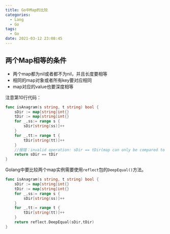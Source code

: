 ```yaml
---
title: Go中Map的比较
categories:
  - Lang
  - Go
tags:
  - Go
date: 2021-03-12 23:08:45
---
```


## 两个Map相等的条件

* 两个map都为nil或者都不为nil，并且长度要相等
* 相同的map对象或者所有key要对应相同
* map对应的value也要深度相等

注意第10行代码：

```go
func isAnagram(s string, t string) bool {
    sDir := map[string]int{}
    tDir := map[string]int{}
    for _,ss:= range s {
        sDir[string(ss)]++
    }
    for _,tt:= range t {
        tDir[string(tt)]++
    }
    //报错：invalid operation: sDir == tDir(map can only be compared to nil)
    return sDir == tDir
}
```

Golang中要比较两个map实例需要使用`reflect`包的`DeepEqual()`方法。

```go
func isAnagram(s string, t string) bool {
    sDir := map[string]int{}
    tDir := map[string]int{}
    for _,ss:= range s {
        sDir[string(ss)]++
    }
    for _,tt:= range t {
        tDir[string(tt)]++
    }
    return reflect.DeepEqual(sDir,tDir)
}
```

